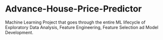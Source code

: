 # Advance-House-Price-Predictor
Machine Learning Project that goes through the entire ML lifecycle of Exploratory Data Analysis, Feature Engineering, Feature Selection ad Model Development.
